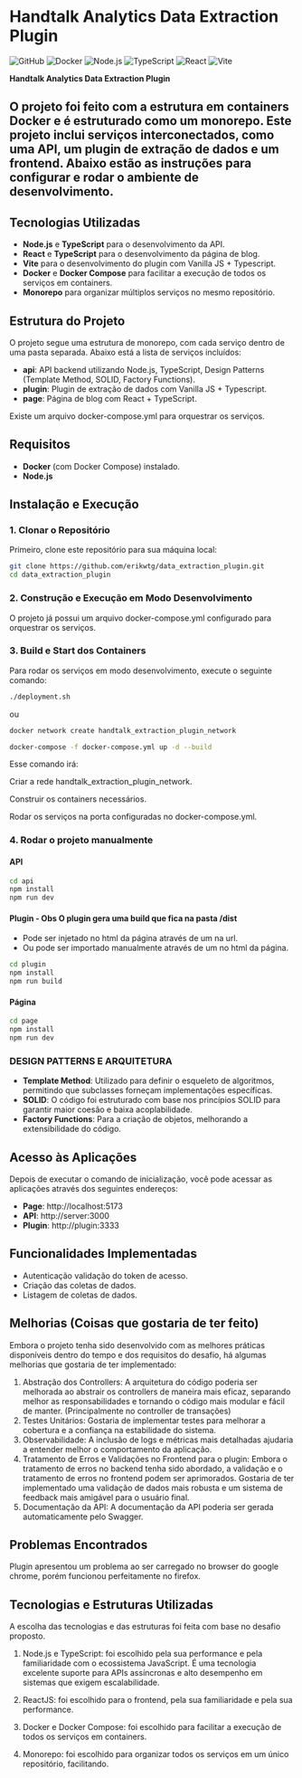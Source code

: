 # Handtalk Analytics Data Extraction Plugin

![GitHub](https://img.shields.io/github/license/erikwtg/data_extraction_plugin)
![Docker](https://img.shields.io/badge/Docker-✓-blue)
![Node.js](https://img.shields.io/badge/Node.js-✓-green)
![TypeScript](https://img.shields.io/badge/TypeScript-✓-blue)
![React](https://img.shields.io/badge/React-✓-blue)
![Vite](https://img.shields.io/badge/Vite-✓-blue)

**Handtalk Analytics Data Extraction Plugin**

## O projeto foi feito com a estrutura em containers Docker e é estruturado como um monorepo. Este projeto inclui serviços interconectados, como uma API, um plugin de extração de dados e um frontend. Abaixo estão as instruções para configurar e rodar o ambiente de desenvolvimento.

## Tecnologias Utilizadas

- **Node.js** e **TypeScript** para o desenvolvimento da API.
- **React** e **TypeScript** para o desenvolvimento da página de blog.
- **Vite** para o desenvolvimento do plugin com Vanilla JS + Typescript.
- **Docker** e **Docker Compose** para facilitar a execução de todos os serviços em containers.
- **Monorepo** para organizar múltiplos serviços no mesmo repositório.

## Estrutura do Projeto

O projeto segue uma estrutura de monorepo, com cada serviço dentro de uma pasta separada. Abaixo está a lista de serviços incluídos:

- **api**: API backend utilizando Node.js, TypeScript, Design Patterns (Template Method, SOLID, Factory Functions).
- **plugin**: Plugin de extração de dados com Vanilla JS + Typescript.
- **page**: Página de blog com React + TypeScript.

Existe um arquivo docker-compose.yml para orquestrar os serviços.

## Requisitos

- **Docker** (com Docker Compose) instalado.
- **Node.js**

## Instalação e Execução

### 1. Clonar o Repositório

Primeiro, clone este repositório para sua máquina local:

```bash
git clone https://github.com/erikwtg/data_extraction_plugin.git
cd data_extraction_plugin
```

### 2. Construção e Execução em Modo Desenvolvimento

O projeto já possui um arquivo docker-compose.yml configurado para orquestrar os serviços.

### 3. Build e Start dos Containers

Para rodar os serviços em modo desenvolvimento, execute o seguinte comando:

```bash
./deployment.sh
```

ou

```bash
docker network create handtalk_extraction_plugin_network

docker-compose -f docker-compose.yml up -d --build
```

Esse comando irá:

Criar a rede handtalk_extraction_plugin_network.

Construir os containers necessários.

Rodar os serviços na porta configuradas no docker-compose.yml.

### 4. Rodar o projeto manualmente

#### API
```bash
cd api
npm install
npm run dev
```

#### Plugin - Obs O plugin gera uma build que fica na pasta /dist
- Pode ser injetado no html da página através de um <script src="http://localhost:4000/plugin/data_scrapper_plugin.es.js"></script> na url.
- Ou pode ser importado manualmente através de um <script src="./data_scrapper_plugin.es.js"></script> no html da página.

```bash
cd plugin
npm install
npm run build
```

#### Página
```bash
cd page
npm install
npm run dev
```





### DESIGN PATTERNS E ARQUITETURA

- **Template Method**: Utilizado para definir o esqueleto de algoritmos, permitindo que subclasses forneçam implementações específicas.
- **SOLID**: O código foi estruturado com base nos princípios SOLID para garantir maior coesão e baixa acoplabilidade.
- **Factory Functions**: Para a criação de objetos, melhorando a extensibilidade do código.

## Acesso às Aplicações

Depois de executar o comando de inicialização, você pode acessar as aplicações através dos seguintes endereços:

- **Page**: http://localhost:5173
- **API**: http://server:3000
- **Plugin**: http://plugin:3333

## Funcionalidades Implementadas

- Autenticação validação do token de acesso.
- Criação das coletas de dados.
- Listagem de coletas de dados.

## Melhorias (Coisas que gostaria de ter feito)

Embora o projeto tenha sido desenvolvido com as melhores práticas disponíveis dentro do tempo e dos requisitos do desafio, há algumas melhorias que gostaria de ter implementado:

1. Abstração dos Controllers: A arquitetura do código poderia ser melhorada ao abstrair os controllers de maneira mais eficaz, separando melhor as responsabilidades e tornando o código mais modular e fácil de manter. (Principalmente no controller de transações)
2. Testes Unitários: Gostaria de implementar testes para melhorar a cobertura e a confiança na estabilidade do sistema.
3. Observabilidade: A inclusão de logs e métricas mais detalhadas ajudaria a entender melhor o comportamento da aplicação.
4. Tratamento de Erros e Validações no Frontend para o plugin: Embora o tratamento de erros no backend tenha sido abordado, a validação e o tratamento de erros no frontend podem ser aprimorados. Gostaria de ter implementado uma validação de dados mais robusta e um sistema de feedback mais amigável para o usuário final.
5. Documentação da API: A documentação da API poderia ser gerada automaticamente pelo Swagger.

## Problemas Encontrados

Plugin apresentou um problema ao ser carregado no browser do google chrome, porém funcionou perfeitamente no firefox.

## Tecnologias e Estruturas Utilizadas

A escolha das tecnologias e das estruturas foi feita com base no desafio proposto.

1. Node.js e TypeScript: foi escolhido pela sua performance e pela familiaridade com o ecossistema JavaScript. É uma tecnologia excelente suporte para APIs assíncronas e alto desempenho em sistemas que exigem escalabilidade.

5. ReactJS: foi escolhido para o frontend, pela sua familiaridade e pela sua performance.

6. Docker e Docker Compose: foi escolhido para facilitar a execução de todos os serviços em containers.

7. Monorepo: foi escolhido para organizar todos os serviços em um único repositório, facilitando.